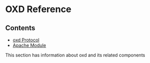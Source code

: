 # OXD Reference 

## Contents

- [oxd Protocol](./oxd-protocol.md)
- [Apache Module](./mod_ox.md)

This section has information about oxd and its related components

